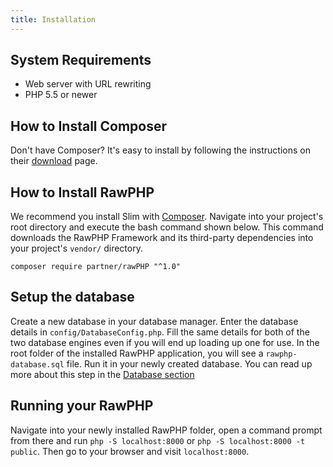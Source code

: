 ```yaml
---
title: Installation
---
```


## System Requirements

* Web server with URL rewriting
* PHP 5.5 or newer

## How to Install Composer
Don't have Composer? It's easy to install by following the instructions on their [download](https://getcomposer.org/download/) page.

## How to Install RawPHP

We recommend you install Slim with [Composer](https://getcomposer.org/).
Navigate into your project's root directory and execute the bash command
shown below. This command downloads the RawPHP Framework and its third-party
dependencies into your project's `vendor/` directory.

```
composer require partner/rawPHP "^1.0"
```
## Setup the database
Create a new database in your database manager. Enter the database details in `config/DatabaseConfig.php`. Fill the same details for both of the two database engines even if you will end up loading up one for use.
In the root folder of the installed RawPHP application, you will see a `rawphp-database.sql` file. Run it in your newly created database.
You can read up more about this step in the [Database section](https://github.com/daveozoalor/RawPHP-docs/blob/master/docs/cookbook/database-eloquent.md)

## Running your RawPHP 
Navigate into your newly installed RawPHP folder, open a command prompt from there and run `php -S localhost:8000` or  `php -S localhost:8000 -t public`. 
Then go to your browser and visit `localhost:8000`.

